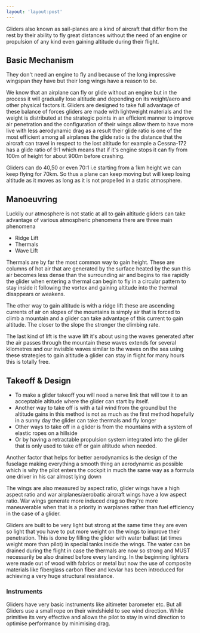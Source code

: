 ```yaml
---
layout: 'layout:post'
---
```


Gliders also known as sail-planes are a kind of aircraft that differ from the rest by their ability to fly great distances without the need of an engine or propulsion of any kind even gaining altitude during their flight.

## Basic Mechanism
They don't need an engine to fly and because of the long impressive wingspan they have but their long wings have a reason to be.

We know that an airplane can fly or glide without an engine but in the process it will gradually lose altitude and depending on its weight/aero and other physical factors it. Gliders are designed to take full advantage of these balance of forces gliders are made with lightweight materials and the weight is distributed at the strategic points in an efficient manner to improve air penetration and the configuration of their wings allow them to have more live with less aerodynamic drag as a result their glide ratio is one of the most efficient among all airplanes the glide ratio is the distance that the aircraft can travel in respect to the lost altitude for example a Cessna-172 has a glide ratio of 9:1 which means that if it's engine stops it can fly from 100m of height for about 900m before crashing.

Gliders can do 40,50 or even 70:1 i.e starting from a 1km height we can keep flying for 70km. So thus a plane can keep moving but will keep losing altitude as it moves as long as it is not propelled in a static atmosphere.

## Manoeuvring
Luckily our atmosphere is not static at all to gain altitude gliders can take advantage of various atmospheric phenomena there are three main phenomena
- Ridge Lift
- Thermals
- Wave Lift

Thermals are by far the most common way to gain height. These are columns of hot air that are generated by the surface heated by the sun this air becomes less dense than the surrounding air and begins to rise rapidly the glider when entering a thermal can begin to fly in a circular pattern to stay inside it following the vortex and gaining altitude into the thermal disappears or weakens.

The other way to gain altitude is with a ridge lift these are ascending currents of air on slopes of the mountains is simply air that is forced to climb a mountain and a glider can take advantage of this current to gain altitude. The closer to the slope the stronger the climbing rate.

The last kind of lift is the wave lift it's about using the waves generated after the air passes through the mountain these waves extends for several kilometres and our invisible waves similar to the waves on the sea using these strategies to gain altitude a glider can stay in flight for many hours this is totally free.

## Takeoff & Design
- To make a glider takeoff you will need a nerve link that will tow it to an acceptable altitude where the glider can start by itself.
- Another way to take off is with a tail wind from the ground but the altitude gains in this method is not as much as the first method hopefully in a sunny day the glider can take thermals and fly longer
- Other ways to take off in a glider is from the mountains with a system of elastic ropes on a hillside
- Or by having a retractable propulsion system integrated into the glider that is only used to take off or gain altitude when needed.

Another factor that helps for better aerodynamics is the design of the fuselage making everything a smooth thing an aerodynamic as possible which is why the pilot enters the cockpit in much the same way as a formula one driver in his car almost lying down

The wings are also measured by aspect ratio, glider wings have a high aspect ratio and war airplanes/aerobatic aircraft wings have a low aspect ratio. War wings generate more induced drag so they're more maneuverable when that is a priority in warplanes rather than fuel efficiency in the case of a glider.

Gliders are built to be very light but strong at the same time they are even so light that you have to put more weight on the wings to improve their penetration. This is done by filling the glider with water ballast (at times weight more than pilot) in special tanks inside the wings. The water can be drained during the flight in case the thermals are now so strong and MUST necessarily be also drained before every landing. In the beginning lighters were made out of wood with fabrics or metal but now the use of composite materials like fiberglass carbon fiber and kevlar has been introduced for achieving a very huge structural resistance.

### Instruments
Gliders have very basic instruments like altimeter barometer etc. But all Gliders use a small rope on their windshield to see wind direction. While primitive its very effective and allows the pilot to stay in wind direction to optimise performance by minimising drag.